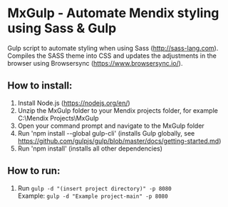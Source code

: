# MxGulp - Automate Mendix styling using Sass & Gulp
Gulp script to automate styling when using Sass (http://sass-lang.com). Compiles the SASS theme into CSS and updates the adjustments in the browser using Browsersync (https://www.browsersync.io/).

## How to install:  
  
1) Install Node.js (https://nodejs.org/en/)  
2) Unzip the MxGulp folder to your Mendix projects folder, for example C:\Mendix Projects\MxGulp  
3) Open your command prompt and navigate to the MxGulp folder  
4) Run 'npm install --global gulp-cli' (installs Gulp globally, see https://github.com/gulpjs/gulp/blob/master/docs/getting-started.md)  
5) Run 'npm install' (installs all other dependencies)  
  
## How to run:  
1) Run ```gulp -d "(insert project directory)" -p 8080```  
      Example: ```gulp -d "Example project-main" -p 8080```
